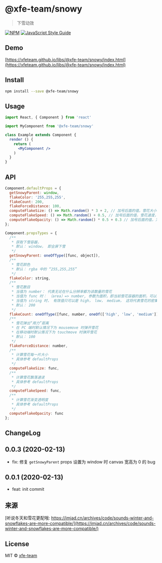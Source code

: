 # @xfe-team/snowy

> 下雪动效

[![NPM](https://img.shields.io/npm/v/@xfe-team/snowy.svg)](https://www.npmjs.com/package/snowy) [![JavaScript Style Guide](https://img.shields.io/badge/code_style-standard-brightgreen.svg)](https://standardjs.com)

## Demo

[https://xfeteam.github.io/libs/@xfe-team/snowy/index.html](https://xfeteam.github.io/libs/@xfe-team/snowy/index.html)

## Install

```bash
npm install --save @xfe-team/snowy
```

## Usage

```jsx
import React, { Component } from 'react'

import MyComponent from '@xfe-team/snowy'

class Example extends Component {
  render () {
    return (
      <MyComponent />
    )
  }
}
```

## API
```JavaScript
Component.defaultProps = {
  getSnowyParent: window,
  flakeColor: '255,255,255',
  flakeCount: 200,
  flakeForceDistance: 100,
  computeFlakeSize: () => Math.random() * 3 + 2, // 加号后面的值，雪花大小，为基准值，数值越大雪花越大
  computeFlakeSpeed: () => Math.random() + 0.5, // 加号后面的值，雪花速度，为基准值，数值越大雪花速度越快
  computeFlakeOpacity: () => Math.random() * 0.5 + 0.3 // 加号后面的值，为基准值，范围0~1
};

Component.propsTypes = {
  /**
   * 获取下雪容器，
   * 默认： window， 即全屏下雪
   */
  getSnowyParent: oneOfType([func, object]),
  /**
   * 雪花颜色
   * 默认： rgba 中的 “255,255,255”
   */
  flakeColor: string,
  /**
   * 雪花数目
   * 当值为 number： 代表无论在什么分辨率都为该数量的雪花
   * 当值为 func 时： （area）=> number, 参数为面积，即当前雪花容器的面积，可以根据 area/系数 动态算入雪花值
   * 当值为 string 时， 有效值只可以是 high， low， medium， 这将代表雪花的密集程度将会是 密集（high），一般（medium），稀疏（low），这也是会动态根据当前容器面积动态计算
   * 默认： 200
   */
  flakeCount: oneOfType([func, number, oneOf(['high', 'low', 'medium'])]),
  /**
   * 雪花弹出“用力”距离
   * 在 PC 端时默认情况下为 mousemove 时弹开雪花
   * 在移动端时默认情况下为 touchmove 时弹开雪花
   * 默认： 100
   */
  flakeForceDistance: number,
  /**
   * 计算雪花每一片大小
   * 具体参考 defaultProps
   */
  computeFlakeSize: func,
  /**
   * 计算雪花飘落速读
   * 具体参考 defaultProps
   */
  computeFlakeSpeed: func,
  /**
   * 计算雪花渐变透明度
   * 具体参考 defaultProps
   */
  computeFlakeOpacity: func
};
```

## ChangeLog
## 0.0.3 (2020-02-13)

* fix: 修复 `getSnowyParent` props 设置为 window 时 canvas 宽高为 0 的 bug

## 0.0.1 (2020-02-13)

* feat: init commit

## 来源

[听说冬天和雪花更配哦: https://imjad.cn/archives/code/sounds-winter-and-snowflakes-are-more-compatible/](https://imjad.cn/archives/code/sounds-winter-and-snowflakes-are-more-compatible/)

## License

MIT © [xfe-team](https://github.com/xfeteam)
